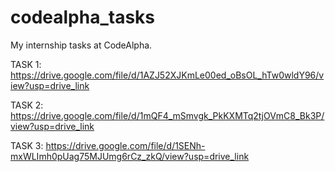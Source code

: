 # codealpha_tasks
My internship tasks at CodeAlpha.

TASK 1: https://drive.google.com/file/d/1AZJ52XJKmLe00ed_oBsOL_hTw0wldY96/view?usp=drive_link

TASK 2: https://drive.google.com/file/d/1mQF4_mSmvgk_PkKXMTq2tjOVmC8_Bk3P/view?usp=drive_link

TASK 3: https://drive.google.com/file/d/1SENh-mxWLImh0pUag75MJUmg6rCz_zkQ/view?usp=drive_link
